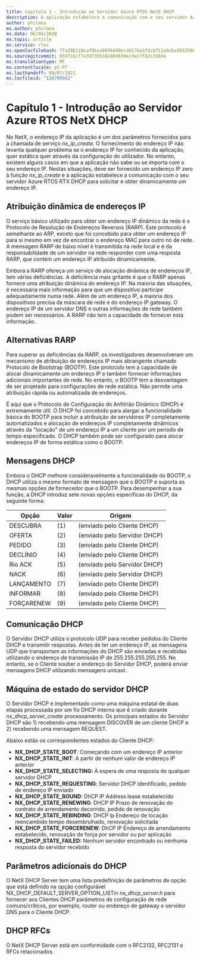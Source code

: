 ```yaml
---
title: Capítulo 1 - Introdução ao Servidor Azure RTOS NetX DHCP
description: A aplicação estabelece a comunicação com o seu servidor Azure RTOS NetX DHCP para solicitar e obter um endereço IP dinamicamente.
author: philmea
ms.author: philmea
ms.date: 06/04/2020
ms.topic: article
ms.service: rtos
ms.openlocfilehash: f7a286118caf9bca9876d40ecdd176a3f4cb711e9cba39325808bfb6c09c2644
ms.sourcegitcommit: 93d716cf7e3d735b18246d659ec9ec7f82c336de
ms.translationtype: MT
ms.contentlocale: pt-PT
ms.lasthandoff: 08/07/2021
ms.locfileid: "116799562"
---
```

# <a name="chapter-1---introduction-to-azure-rtos-netx-dhcp-server"></a>Capítulo 1 - Introdução ao Servidor Azure RTOS NetX DHCP

No NetX, o endereço IP da aplicação é um dos parâmetros fornecidos para a chamada de serviço *nx_ip_create.* O fornecimento do endereço IP não levanta qualquer problema se o endereço IP for conhecido da aplicação, quer estática quer através da configuração do utilizador. No entanto, existem alguns casos em que a aplicação não sabe ou se importa com o seu endereço IP. Nestas situações, deve ser fornecido um endereço IP zero à função *nx_ip_create* e a aplicação estabelece a comunicação com o seu servidor Azure RTOS RTX DHCP para solicitar e obter dinamicamente um endereço IP.

## <a name="dynamic-ip-address-assignment"></a>Atribuição dinâmica de endereços IP

O serviço básico utilizado para obter um endereço IP dinâmico da rede é o Protocolo de Resolução de Endereços Reversos (RARP). Este protocolo é semelhante ao ARP, exceto que foi concebido para obter um endereço IP para si mesmo em vez de encontrar o endereço MAC para outro nó de rede. A mensagem RARP de baixo nível é transmitida na rede local e é da responsabilidade de um servidor na rede responder com uma resposta RARP, que contém um endereço IP atribuído dinamicamente.

Embora a RARP ofereça um serviço de alocação dinâmica de endereços IP, tem várias deficiências. A deficiência mais gritante é que o RARP apenas fornece uma atribuição dinâmica do endereço IP. Na maioria das situações, é necessária mais informação para que um dispositivo participe adequadamente numa rede. Além de um endereço IP, a maioria dos dispositivos precisa da máscara de rede e do endereço IP gateway. O endereço IP de um servidor DNS e outras informações de rede também podem ser necessários. A RARP não tem a capacidade de fornecer esta informação.

## <a name="rarp-alternatives"></a>Alternativas RARP

Para superar as deficiências da RARP, os investigadores desenvolveram um mecanismo de atribuição de endereços IP mais abrangente chamado Protocolo de Bootstrap (BOOTP). Este protocolo tem a capacidade de alocar dinamicamente um endereço IP e também fornecer informações adicionais importantes de rede. No entanto, o BOOTP tem a desvantagem de ser projetado para configurações de rede estática. Não permite uma atribuição rápida ou automatizada de endereços.

É aqui que o Protocolo de Configuração do Anfitrião Dinâmico (DHCP) é extremamente útil. O DHCP foi concebido para alargar a funcionalidade básica do BOOTP para incluir a atribuição de servidores IP completamente automatizados e alocação de endereços IP completamente dinâmicos através da "locação" de um endereço IP a um cliente por um período de tempo especificado. O DHCP também pode ser configurado para alocar endereços IP de forma estática como o BOOTP.

## <a name="dhcp-messages"></a>Mensagens DHCP

Embora o DHCP melhore consideravelmente a funcionalidade do BOOTP, o DHCP utiliza o mesmo formato de mensagem que o BOOTP e suporta as mesmas opções de fornecedor que o BOOTP. Para desempenhar a sua função, a DHCP introduz sete novas opções específicas do DHCP, da seguinte forma:

| Opção     | Valor | Origem                |
| ---------- | ----- | --------------------- |
| DESCUBRA   | (1)   | (enviado pelo Cliente DHCP) |
| OFERTA      | (2)   | (enviado pelo Servidor DHCP) |
| PEDIDO    | (3)   | (enviado pelo Cliente DHCP) |
| DECLÍNIO    | (4)   | (enviado pelo Cliente DHCP) |
| Rio ACK        | (5)   | (enviado pelo Servidor DHCP) |
| NACK       | (6)   | (enviado pelo Servidor DHCP) |
| LANÇAMENTO    | (7)   | (enviado pelo Cliente DHCP) |
| INFORMAR     | (8)   | (enviado pelo Cliente DHCP) |
| FORÇARENEW | (9)   | (enviado pelo Cliente DHCP) |

## <a name="dhcp-communication"></a>Comunicação DHCP

O Servidor DHCP utiliza o protocolo UDP para receber pedidos do Cliente DHCP e transmitir respostas. Antes de ter um endereço IP, as mensagens UDP que transportam as informações do DHCP são enviadas e recebidas utilizando o endereço de transmissão IP de 255.255.255.255.255. No entanto, se o Cliente souber o endereço do Servidor DHCP, poderá enviar mensagens DHCP utilizando mensagens unicast.

## <a name="dhcp-server-state-machine"></a>Máquina de estado do servidor DHCP

O Servidor DHCP é implementado como uma máquina estatal de duas etapas processada por um fio DHCP interno que é criado durante *nx_dhcp_server_create* processamento. Os principais estados do Servidor DHCP são 1) recebendo uma mensagem DISCOVER de um cliente DHCP e 2) recebendo uma mensagem REQUEST.

Abaixo estão os correspondentes estados do Cliente DHCP:

- **NX_DHCP_STATE_BOOT**: Começando com um endereço IP anterior
- **NX_DHCP_STATE_INIT**: A partir de nenhum valor de endereço IP anterior
- **NX_DHCP_STATE_SELECTING:** À espera de uma resposta de qualquer servidor DHCP
- **NX_DHCP_STATE_REQUESTING**: Servidor DHCP identificado, pedido de endereço IP enviado
- **NX_DHCP_STATE_BOUND**: DhCP IP Address lease estabelecido
- **NX_DHCP_STATE_RENEWING**: DHCP IP Prazo de renovação do contrato de arrendamento decorrido, pedido de renovação
- **NX_DHCP_STATE_REBINDING**: DHCP Ip Endereço de locação reencambido tempo desembrulhado, renovação solicitada
- **NX_DHCP_STATE_FORCERENEW**: DhCP IP Endereço de arrendamento estabelecido, renovação de força por servidor ou por aplicação
- **NX_DHCP_STATE_FAILED:** Nenhum servidor encontrado ou nenhuma resposta do servidor recebido

## <a name="dhcp-additional-parameters"></a>Parâmetros adicionais do DHCP

O NetX DHCP Server tem uma lista predefinição de parâmetros de opção que está definido na opção configurável NX_DHCP_DEFAULT_SERVER_OPTION_LISTin *nx_dhcp_server.h* para fornecer aos Clientes DHCP parâmetros de configuração de rede comuns/críticos, por exemplo, router ou endereço de gateway e servidor DNS para o Cliente DHCP.

## <a name="dhcp-rfcs"></a>DHCP RFCs

O NetX DHCP Server está em conformidade com o RFC2132, RFC2131 e RFCs relacionados.
